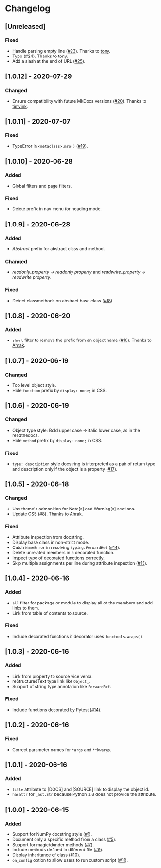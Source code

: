 # Changelog

## [Unreleased]
### Fixed
- Handle parsing empty line ([#23](https://github.com/daizutabi/mkapi/pull/23)). Thanks to [tony](https://github.com/tony).
- Typo ([#24](https://github.com/daizutabi/mkapi/pull/24)). Thanks to [tony](https://github.com/tony).
- Add a slash at the end of URL ([#25](https://github.com/daizutabi/mkapi/issues/25)).


## [1.0.12] - 2020-07-29
### Changed
- Ensure compatibility with future MkDocs versions ([#20](https://github.com/daizutabi/mkapi/pull/20)). Thanks to [timvink](https://github.com/timvink).

## [1.0.11] - 2020-07-07
### Fixed
- TypeError in `<metaclass>.mro()` ([#19](https://github.com/daizutabi/mkapi/issues/19)).

## [1.0.10] - 2020-06-28
### Added
- Global filters and page filters.

### Fixed
- Delete prefix in nav menu for heading mode.

## [1.0.9] - 2020-06-28
### Added
- *Abstract* prefix for abstract class and method.

### Changed
- *readonly_property* -> *readonly property* and *readwrite_property* -> *readwrite property*.

### Fixed
- Detect classmethods on abstract base class ([#18](https://github.com/daizutabi/mkapi/issues/18)).

## [1.0.8] - 2020-06-20
### Added
- `short` filter to remove the prefix from an object name ([#16](https://github.com/daizutabi/mkapi/pull/16)). Thanks to [Ahrak](https://github.com/Ahrak).

## [1.0.7] - 2020-06-19
### Changed
- Top level object style.
- Hide `function` prefix by `display: none;` in CSS.

## [1.0.6] - 2020-06-19
### Changed
- Object type style: Bold upper case -> italic lower case, as in the readthedocs.
- Hide `method` prefix by `display: none;` in CSS.

### Fixed
- `type: description` style docstring is interpreted as a pair of return type and description only if the object is a property ([#17](https://github.com/daizutabi/mkapi/issues/17)).

## [1.0.5] - 2020-06-18
### Changed
- Use theme's admonition for Note[s] and Warning[s] sections.
- Update CSS ([#8](https://github.com/daizutabi/mkapi/issues/8)). Thanks to [Ahrak](https://github.com/Ahrak).

### Fixed
- Attribute inspection from docstring.
- Display base class in non-strict mode.
- Catch `NameError` in resolving `typing.ForwardRef` ([#14](https://github.com/daizutabi/mkapi/issues/14)).
- Delete unrelated members in a decorated function.
- Inspect type of decorated functions correctly.
- Skip multiple assignments per line during attribute inspection ([#15](https://github.com/daizutabi/mkapi/issues/15)).

## [1.0.4] - 2020-06-16
### Added
- `all` filter for package or module to display all of the members and add links to them.
- Link from table of contents to source.

### Fixed
- Include decorated functions if decorator uses `functools.wraps()`.

## [1.0.3] - 2020-06-16
### Added
- Link from property to source vice versa.
- reStructuredText type link like `Object_`.
- Support of string type annotation like `ForwardRef`.

### Fixed
- Include functions decorated by Pytest ([#14](https://github.com/daizutabi/mkapi/issues/14)).

## [1.0.2] -  2020-06-16
### Fixed
- Correct parameter names for `*args` and `**kwargs`.

## [1.0.1] - 2020-06-16
### Added
- `title` attribute to [DOCS] and [SOURCE] link to display the object id.
- `hasattr` for `_ast.Str` because Python 3.8 does not provide the attribute.

## [1.0.0] - 2020-06-15
### Added
- Support for NumPy docstring style ([#1](https://github.com/daizutabi/mkapi/issues/1)).
- Document only a specific method from a class ([#5](https://github.com/daizutabi/mkapi/issues/5)).
- Support for magic/dunder methods ([#7](https://github.com/daizutabi/mkapi/issues/7)).
- Include methods defined in different file ([#9](https://github.com/daizutabi/mkapi/issues/9)).
- Display inheritance of class ([#10](https://github.com/daizutabi/mkapi/issues/10)).
- `on_config` option to allow users to run custom script ([#11](https://github.com/daizutabi/mkapi/issues/11)).
